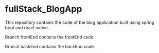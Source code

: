 # fullStack_BlogApp
This repository contains the code of the blog application built using spring boot and react native.



Branch frontEnd contains the frontEnd code.




Branch backEnd contains the backEnd code.
